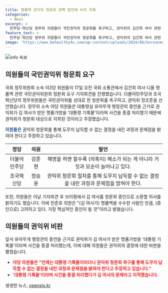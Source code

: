 ```yaml
---
title: 명품백 권익위 청문회 깜빡 발언에 비리 의혹
categories:
  - News
excerpt: >
  민주당·혁신당 정무위 의원들이 국민권익위 청문회를 촉구하고, 권익위의 김건희 여사 관련 결정에 대한 의문을 제기했다. 대통령 기록물로 지목된 명품백 문제와 김 여사의 횡령 의혹에 대한 해명을 촉구하며 권익위의 결정에 대한 문제점을 지적했다. 또한 김 여사를 증인으로 소환할 의향을 밝히며 청문회로의 전환을 주장했다. 기자회견을 통해 관련 사항을 공개하고 권익위의 결정 프로세스를 집중 조명했다.
feature_text: >
  민주당·혁신당 정무위 의원들이 국민권익위 청문회를 촉구하고, 권익위의 김건희 여사 관련 결정에 대한 의문을 제기했다. 대통령 기록물로 지목된 명품백 문제와 김 여사의 횡령 의혹에 대한 해명을 촉구하며 권익위의 결정에 대한 문제점을 지적했다. 또한 김 여사를 증인으로 소환할 의향을 밝히며 청문회로의 전환을 주장했다. 기자회견을 통해 관련 사항을 공개하고 권익위의 결정 프로세스를 집중 조명했다.
image: 'https://www.behealthy4u.com/wp-content/uploads/2024/06/koreanews.jpg'
---
```


<p><img src="https://www.behealthy4u.com/wp-content/uploads/2024/06/koreanews.jpg" alt="info 속보" /></p>

<h2 data-ke-size="size26">의원들의 국민권익위 청문회 요구</h2>

<p>국회 정무위원회 소속 야3당 위원들이 17일 오전 국회 소통관에서 김건희 여사 디올 명품백 관련 국민권익위원회 청문회 요구 기자회견을 진행했습니다. 더불어민주당과 조국혁신당의 정무위원들은 국민권익위를 상대로 한 청문회를 촉구하고, 권익위 정조준을 선언했습니다. 정무위 소속 야당 의원들은 대통령실 유아무개 행정관의 증언을 근거로 권익위가 김 여사가 받은 명품가방을 '대통령 기록물'이라며 사건을 종결 처리했기 때문에 권익위가 청문회 대상으로 지목된 것이라고 주장했습니다. </p>

<p data-ke-size="size16"><b><span style="color: #1a5490;">의원들은</span></b> 권익위 청문회를 통해 도무지 납득할 수 없는 결정을 내린 과정과 문제점을 밝혀야 한다고 주장하고 있습니다.</p>

<table>
<thead>
<tr>
<th style="text-align: center;">정당</th>
<th style="text-align: center;">의원</th>
<th style="text-align: center;">발언</th>
</tr>
</thead>
<tbody>
<tr>
<td style="text-align: center;">더불어민주당</td>
<td style="text-align: center;">강준현</td>
<td style="text-align: center;">해명을 하면 할수록 (의혹이) 해소가 되는 게 아니라 거짓과 모순이 늘어나고 있다.</td>
</tr>
<tr>
<td style="text-align: center;">조국혁신당</td>
<td style="text-align: center;">정승윤</td>
<td style="text-align: center;">권익위 청문회 절차를 통해 도무지 납득할 수 없는 결정을 내린 과정과 문제점을 밝혀야 한다.</td>
</tr>
</tbody>
</table>

<p data-ke-size="size16">또한, 의원들은 이날 기자회견 후 브리핑에서 김 여사를 청문회 증인으로 소환할 의사를 밝히기도 했습니다. 이에 천준호 의원은 "(김 여사가) 명품백을 수수한 사람인 만큼, (증인으로) 고려하고 있다. 가장 핵심적인 증인이 될 것"이라고 밝혔습니다.</p>

<h2 data-ke-size="size26">의원들의 권익위 비판</h2>

<p>앞서 유아무개 행정관의 증언을 근거로 권익위가 김 여사가 받은 명품가방을 '대통령 기록물'이라며 사건을 종결 처리했는데, 이에 대해 의원들은 권익위의 결정에 대한 비판을 펼쳤습니다.</p>

<ul>
<li><b><span style="color: #ee2323;">야당 의원들은 "언제는 대통령 기록물이라더니 권익위 청문회 촉구를 통해 도무지 납득할 수 없는 결정을 내린 과정과 문제점을 밝혀야 한다고 주장하고 있습니다."</span></b></li>
<li><b><span style="color: #ee2323;">'대통령 기록물'이라며 사건을 종결 처리했다가 김 여사의 문제라고 지적했습니다.</span></b></li>
</ul>
생생한 뉴스, <a href="https://opensis.kr" rel="dofollow">opensis.kr</a>


